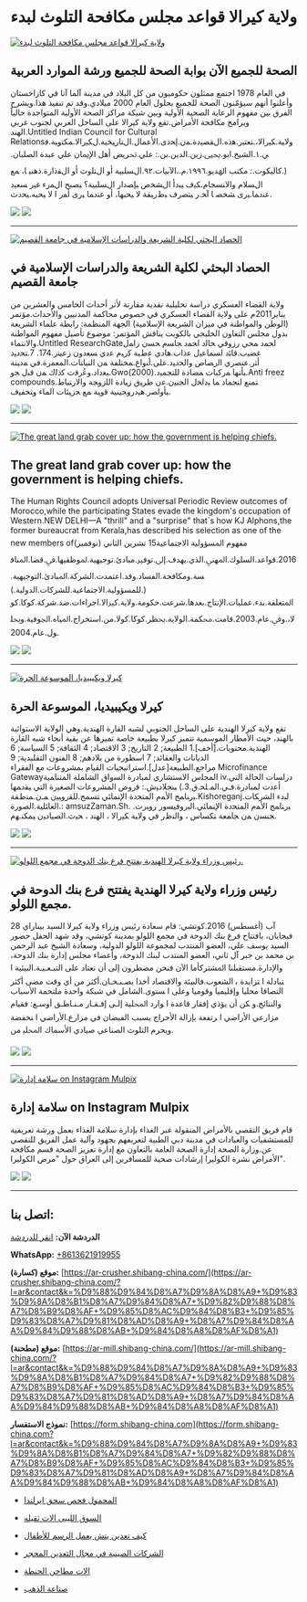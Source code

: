 # ولاية كيرالا قواعد مجلس مكافحة التلوث لبدء

<a href="https://swt.shibang-china.com/?l=ar&img&k=%D9%88%D9%84%D8%A7%D9%8A%D8%A9+%D9%83%D9%8A%D8%B1%D8%A7%D9%84%D8%A7+%D9%82%D9%88%D8%A7%D8%B9%D8%AF+%D9%85%D8%AC%D9%84%D8%B3+%D9%85%D9%83%D8%A7%D9%81%D8%AD%D8%A9+%D8%A7%D9%84%D8%AA%D9%84%D9%88%D8%AB+%D9%84%D8%A8%D8%AF%D8%A1" target="_blank">![ولاية كيرالا قواعد مجلس مكافحة التلوث لبدء](http://static.shibang-china.com/all-800x300/1388.jpg)</a>

## الصحة للجميع الآن بوابة الصحة للجميع ورشة الموارد العربية
في العام 1978 اجتمع ممثلون حكوميون من كل البلاد في مدينة آلما آتا في كازاخستان وأعلنوا أنهم سيؤمّنون الصحة للجميع بحلول العام 2000 ميلادي.وقد تم تنفيذ هذا.ويشرح الفرق بين مفهوم الرعاية الصحية الأولية وبين شبكة مراكز الصحة الأولية المتواجدة حالياً وبرامج مكافحة الأمراض.تقع ولاية كيرالا على الساحل الغربي لجنوب غربي الهند.Untitled Indian Council for Cultural Relationsﻭﻻﻴﺔ.ﻜﻴﺭﺍﻻ،.ﺘﻌﺘﺒﺭ.ﻫﺫﻩ.ﺍﻝﻘﺼﻴﺩﺓ.ﻤﻥ.ﺇﺤﺩﻯ.ﺍﻷﻋﻤﺎل.ﺍﻝﺘﺎﺭﻴﺨﻴﺔ.ﻝﻜﻴﺭﺍﻻ.ﻤﻜﺘﻭﺒﺔ.ﻓﻲ.١.ﺍﻟﺸﻴﺦ.ﺍﺑﻮ.ﳛﲕ.ﺯﻳﻦ.ﺍﻟﺪﻳﻦ.ﺑﻦ.: ﻋﻠﻲ.ﲢﺮﻳﺾ ﺃﻫﻞ ﺍﻹﳝﺎﻥ ﻋﻠﻲ ﻋﺒﺪﺓ ﺍﻟﺼﻠﺒﺎﻥ.(.ﻛﺎﻟﻴﻜﻮﺕ.: ﻣﻜﺘﺐ ﺍﳍﺪﻳﻮ.١٩٩٦.ﻡ.،ﺍﻵﺑﻴﺎﺕ.٩٢.ﺍﻝﺴﻠﺒﻴﺔ ﺃﻭ ﺍﻝﺘﻠﻭﺙ ﺃﻭ ﺍﻝﻘﺫﺍﺭﺓ.ﺫﻫﻨﻴ ﺎ، ﻤﻊ ﺍﻝﺴﻼﻡ ﻭﺍﻻﻨﺴﺠﺎﻡ.ﻜﻴﻑ ﻴﺒﺩﺃ ﺍﻝﺸﺨﺹ ﺒﺈﺼﺩﺍﺭ ﺍﻝﺴﻠﺒﻴﺔ؟ ﻴﺼﺒﺢ ﺍﻝﻤﺭﺀ ﻏﻴﺭ ﺴﻌﻴﺩ ﻋﻨﺩﻤﺎ.ﻴﺭﻯ ﺸﺨﺼ ﺎ ﺁﺨ.ﺭ ﻴﺘﺼﺭﻑ ﺒﻁﺭﻴﻘﺔ ﻻ ﻴﺤﺒﻬﺎ، ﺃﻭ ﻋﻨﺩﻤﺎ ﻴﺭﻯ ﺃﻤﺭ ﺍ ﻻ ﻴﺤﺒﻪ.ﻴﺤﺩﺙ.


<a href="https://whatsapp.shibangsoft.com/WhatsApp.php" target="_blank" title="WhatsApp">![](http://static.shibang-china.com/icon/whatsapp.png)</a> <a href="https://swt.shibang-china.com/?l=ar&icon&k=%D9%88%D9%84%D8%A7%D9%8A%D8%A9+%D9%83%D9%8A%D8%B1%D8%A7%D9%84%D8%A7+%D9%82%D9%88%D8%A7%D8%B9%D8%AF+%D9%85%D8%AC%D9%84%D8%B3+%D9%85%D9%83%D8%A7%D9%81%D8%AD%D8%A9+%D8%A7%D9%84%D8%AA%D9%84%D9%88%D8%AB+%D9%84%D8%A8%D8%AF%D8%A1" target="_blank">![](http://static.shibang-china.com/icon/chat-ar.png)</a>

---

<a href="https://swt.shibang-china.com/?l=ar&img&k=%D9%88%D9%84%D8%A7%D9%8A%D8%A9+%D9%83%D9%8A%D8%B1%D8%A7%D9%84%D8%A7+%D9%82%D9%88%D8%A7%D8%B9%D8%AF+%D9%85%D8%AC%D9%84%D8%B3+%D9%85%D9%83%D8%A7%D9%81%D8%AD%D8%A9+%D8%A7%D9%84%D8%AA%D9%84%D9%88%D8%AB+%D9%84%D8%A8%D8%AF%D8%A1" target="_blank">![الحصاد البحثي لكلية الشريعة والدراسات الإسلامية في جامعة القصيم](http://static.shibang-china.com/all-800x300/77.jpg)</a>

## الحصاد البحثي لكلية الشريعة والدراسات الإسلامية في جامعة القصيم
ولاية القضاء العسكري دراسة تحليلية نقدية مقارنة لأثر أحداث الخامس والعشرين من يناير2011م على ولاية القضاء العسكري في خصوص محاكمة المدنيين والأحداث.مؤتمر (الوطن والمواطنة في ميزان الشريعة الإسلامية) الجهة المنظمة: رابطة علماء الشريعة بدول مجلس التعاون الخليجي بالكويت يناقش المؤتمر: موضوع تأصيل مفهوم المواطنة والانتماء.Untitled ResearchGateاﺤﻤد ﻤﺤﻲ رزوﻗﻲ ﺨﺎﻟد اﺤﻤد ﺠﺎﺴم ﺤﺴن زاﻤﻝ ﻏﻀﻴب.ﻗﺎﺌد اﺴﻤﺎﻋﻴﻝ ﻋذاب.ﻫﺎدي ﻋطﻴﺔ ﻛرﻴم ﻋدي ﺴﻌدون زﻋﻴﺘر.174. 7.ﺘﺤدﻴد أﺜر.ﻋﻨﺼري اﻟرﺼﺎص واﻟﺤدﻴد.ﻋﻠﻰ.أﻨواع.ﻤﺨﺘﻠﻔﺔ ﻤن اﻟﻨﺒﺎﺘﺎت.اﻟﻤﻌﻤرة.ﻓﻲ ﻤدﻴﻨﺔ ﺒﻐداد.وﻋُرﻓت ﻛذﻟك ﻤن ﻗﺒﻝ ﺠو.Gwo(2000).ﺒﺄﻨﻬﺎ ﻤرﻛﺒﺎت ﻤﻀﺎدة ﻟﻠﺘﺠﻤﻴد.Anti freez compounds.ﺘﻤﻨﻊ اﻨﺠﻤﺎد ﻤﺎ ﺒداﺨﻝ اﻟﺠﻨﻴن.ﻋن طرﻴق زﻴﺎدة اﻟﻠزوﺠﺔ واﻻرﺘﺒﺎط ﺒﺄواﺼر.ﻫﻴدروﺠﻴﻨﻴﺔ ﻗوﻴﺔ ﻤﻊ ﺠزﻴﺌﺎت اﻟﻤﺎء وﺘﺨﻔﻴف.


<a href="https://whatsapp.shibangsoft.com/WhatsApp.php" target="_blank" title="WhatsApp">![](http://static.shibang-china.com/icon/whatsapp.png)</a> <a href="https://swt.shibang-china.com/?l=ar&icon&k=%D9%88%D9%84%D8%A7%D9%8A%D8%A9+%D9%83%D9%8A%D8%B1%D8%A7%D9%84%D8%A7+%D9%82%D9%88%D8%A7%D8%B9%D8%AF+%D9%85%D8%AC%D9%84%D8%B3+%D9%85%D9%83%D8%A7%D9%81%D8%AD%D8%A9+%D8%A7%D9%84%D8%AA%D9%84%D9%88%D8%AB+%D9%84%D8%A8%D8%AF%D8%A1" target="_blank">![](http://static.shibang-china.com/icon/chat-ar.png)</a>

---

<a href="https://swt.shibang-china.com/?l=ar&img&k=%D9%88%D9%84%D8%A7%D9%8A%D8%A9+%D9%83%D9%8A%D8%B1%D8%A7%D9%84%D8%A7+%D9%82%D9%88%D8%A7%D8%B9%D8%AF+%D9%85%D8%AC%D9%84%D8%B3+%D9%85%D9%83%D8%A7%D9%81%D8%AD%D8%A9+%D8%A7%D9%84%D8%AA%D9%84%D9%88%D8%AB+%D9%84%D8%A8%D8%AF%D8%A1" target="_blank">![The great land grab cover up: how the government is helping chiefs.](http://static.shibang-china.com/all-800x300/50.jpg)</a>

## The great land grab cover up: how the government is helping chiefs.
The Human Rights Council adopts Universal Periodic Review outcomes of Morocco,while the participating States evade the kingdom&#39;s occupation of Western.NEW DELHI—A &quot;thrill&quot; and a &quot;surprise&quot; that`s how KJ Alphons,the former bureaucrat from Kerala,has described his selection as one of the new members ofﻣﻔﻬﻮم اﳌﺴﺆوﻟﻴﺔ اﻻﺟﺘﻤﺎﻋﻴﺔ15 تشرين الثاني (نوفمبر) 2016.ﻗﻮاﻋﺪ.اﻟﺴﻠﻮك.اﳌﻬﲏ.اﻟﺬي.ﻳﻬﺪف.إﱃ.ﺗﻮﻓﲑ.ﻣﺒﺎدئ.ﺗﻮﺟﻴﻬﻴﺔ.ﳌﻮﻇﻔﻴﻬﺎ.ﰲ.ﻗﻀﺎ.اﳌﻨﺎﻓﺴﺔ.وﻣﻜﺎﻓﺤﺔ.اﻟﻔﺴﺎد.وﻗﺪ.اﻋﺘﻤﺪت.اﻟﺸﺮﻛﺔ.اﳌﺒﺎدئ.اﻟﺘﻮﺟﻴﻬﻴﺔ.(.ﻟﻠﻤﺴﺆوﻟﻴﺔ.اﻻﺟﺘﻤﺎﻋﻴﺔ.ﻟﻠﺸﺮﻛﺎت.اﻟﺪوﻟﻴﺔ.) اﳌﺘﻌﻠﻘﺔ.ﺑﺪء.ﻋﻤﻠﻴﺎت.اﻹﻧﺘﺎج.ﺑﻌﺪﻫﺎ.ﺷﺮﻋﺖ.ﺣﻜﻮﻣﺔ.وﻻﻳﺔ.ﻛﲑاﻻ.اﺟﺮاءات.ﺿﺪ.ﺷﺮﻛﺔ.ﻛﻮﻛﺎ.ﻛﻮﻻ،.وﰲ.ﻋﺎم.2003.ﻗﺎﻣﺖ.ﳏﻜﻤﺔ.اﻟﻮﻻﻳﺔ.ﲝﻈﺮ.ﻛﻮﻛﺎ.ﻛﻮﻻ.ﻣﻦ.اﺳﺘﺨﺮاج.اﳌﻴﺎﻩ.اﳉﻮﻓﻴﺔ.وﲝﻠﻮل.ﻋﺎم.2004.


<a href="https://whatsapp.shibangsoft.com/WhatsApp.php" target="_blank" title="WhatsApp">![](http://static.shibang-china.com/icon/whatsapp.png)</a> <a href="https://swt.shibang-china.com/?l=ar&icon&k=%D9%88%D9%84%D8%A7%D9%8A%D8%A9+%D9%83%D9%8A%D8%B1%D8%A7%D9%84%D8%A7+%D9%82%D9%88%D8%A7%D8%B9%D8%AF+%D9%85%D8%AC%D9%84%D8%B3+%D9%85%D9%83%D8%A7%D9%81%D8%AD%D8%A9+%D8%A7%D9%84%D8%AA%D9%84%D9%88%D8%AB+%D9%84%D8%A8%D8%AF%D8%A1" target="_blank">![](http://static.shibang-china.com/icon/chat-ar.png)</a>

---

<a href="https://swt.shibang-china.com/?l=ar&img&k=%D9%88%D9%84%D8%A7%D9%8A%D8%A9+%D9%83%D9%8A%D8%B1%D8%A7%D9%84%D8%A7+%D9%82%D9%88%D8%A7%D8%B9%D8%AF+%D9%85%D8%AC%D9%84%D8%B3+%D9%85%D9%83%D8%A7%D9%81%D8%AD%D8%A9+%D8%A7%D9%84%D8%AA%D9%84%D9%88%D8%AB+%D9%84%D8%A8%D8%AF%D8%A1" target="_blank">![كيرلا ويكيبيديا، الموسوعة الحرة](http://static.shibang-china.com/all-800x300/1503.jpg)</a>

## كيرلا ويكيبيديا، الموسوعة الحرة
تقع ولاية كيرلا الهندية على الساحل الجنوبي لشبه القارة الهندية.وهي الولاية الاستوائية بالهند، حيث الأمطار الموسمية تتميز كيرلا بطبيعة خاصة تميزها عن بقية أنحاء شبه القارة الهندية.محتويات.[أخف].1 الطبيعة; 2 التاريخ; 3 الاقتصاد; 4 الثقافة; 5 السياسة; 6 الديانات والعقائد; 7 اسطورة من بلادهم; 8 الفنون التقليدية; 9 مراجع.الطبيعة[عدل].استراتيجيات القيام بمشروعات مع الفقراء Microfinance Gatewayﺍﻟﻤﺠﻠﺱ ﺍﻻﺴﺘﺸﺎﺭﻱ ﻟﻤﺒﺎﺩﺭﺓ ﺍﻟﺴﻭﺍﻕ ﺍﻟﺸﺎﻤﻠﺔ ﺍﻟﻤﺘﻨﺎﻤﻴﺔ iv.ﺩﺭﺍﺴﺎﺕ ﺍﻟﺤﺎﻟﺔ ﺍﻟﺘﻲ ﺃﻋﺩﺕ ﻟﻤﺒﺎﺩﺭﺓ.ﻓـﻲ.ﺍﻟﻤ.ﻠﺤ.ﻕ.3.) ﺒﻨﺠﻼﺩﻴﺵ.: ﻗﺭﻭﺽ ﺍﻟﻤﺸﺭﻭﻋﺎﺕ ﺍﻟﺼﻐﻴﺭﺓ ﺍﻟﺘﻲ ﻴﻘﺩﻤﻬﺎ ﺒﺭﻨﺎﻤﺞ ﺍﻷﻤﻡ ﺍﻟﻤﺘﺤﺩﺓ ﺍﻹﻨﻤﺎﺌﻲ ﺘﺴﻤﺢ.ﻟﻠﻘﺭﻭﻴﻴﻥ ﻤـﻥ.ﻤﻨﻁﻘﺔ.Kishoreganj.ﻟﺒﺩﺀ ﺍﻟﺸﺭﻜﺎﺕ ﺍﻟﻌﺎﺌﻠﻴﺔ.ﺍﻟﺼﻭﺭﺓ.: amsuzZaman.Sh. .ﺒﺭﻨﺎﻤﺞ ﺍﻷﻤﻡ ﺍﻟﻤﺘﺤﺩﺓ ﺍﻹﻨﻤﺎﺌﻲ.ﺍﻟﺒﺭﻭﻓﻴﺴﻭﺭ ﺭﻭﺒﺭﺕ ﺠﻨﺴﻥ ﻤﻥ ﺠﺎﻤﻌﺔ ﺘﻜﺴﺎﺱ ، ﻭﺍﻟﻨﻅﺭ ﻓﻲ ﻭﻻﻴﺔ ﻜﻴﺭﺍﻻ ، ﺍﻟﻬﻨﺩ ، ﺤﻴﺙ.ﺍﻟﺼﻴﺎﺩﻴﻥ ﻴﻤﻜﻨ.ﻬﻡ.


<a href="https://whatsapp.shibangsoft.com/WhatsApp.php" target="_blank" title="WhatsApp">![](http://static.shibang-china.com/icon/whatsapp.png)</a> <a href="https://swt.shibang-china.com/?l=ar&icon&k=%D9%88%D9%84%D8%A7%D9%8A%D8%A9+%D9%83%D9%8A%D8%B1%D8%A7%D9%84%D8%A7+%D9%82%D9%88%D8%A7%D8%B9%D8%AF+%D9%85%D8%AC%D9%84%D8%B3+%D9%85%D9%83%D8%A7%D9%81%D8%AD%D8%A9+%D8%A7%D9%84%D8%AA%D9%84%D9%88%D8%AB+%D9%84%D8%A8%D8%AF%D8%A1" target="_blank">![](http://static.shibang-china.com/icon/chat-ar.png)</a>

---

<a href="https://swt.shibang-china.com/?l=ar&img&k=%D9%88%D9%84%D8%A7%D9%8A%D8%A9+%D9%83%D9%8A%D8%B1%D8%A7%D9%84%D8%A7+%D9%82%D9%88%D8%A7%D8%B9%D8%AF+%D9%85%D8%AC%D9%84%D8%B3+%D9%85%D9%83%D8%A7%D9%81%D8%AD%D8%A9+%D8%A7%D9%84%D8%AA%D9%84%D9%88%D8%AB+%D9%84%D8%A8%D8%AF%D8%A1" target="_blank">![رئيس وزراء ولاية كيرلا الهندية يفتتح فرع بنك الدوحة في مجمع اللولو.](http://static.shibang-china.com/all-800x300/642.jpg)</a>

## رئيس وزراء ولاية كيرلا الهندية يفتتح فرع بنك الدوحة في مجمع اللولو.
28 آب (أغسطس) 2016.كوتشي: قام سعادة رئيس وزراء ولاية كيرلا السيد بيناراي فيجايان، بافتتاح فرع بنك الدوحة في مجمع اللولو بمدينة كوتشي، وقد شهد الحفل حضور السيد يوسف علي، العضو المنتدب لمجموعة اللولو الدولية، وسعادة الشيخ عبد الرحمن بن محمد بن جبر آل ثاني، العضو المنتدب لبنك الدوحة، وأعضاء مجلس إدارة بنك الدوحة، والإدارة.ﻣﺴﺘﻘﺒﻠﻨﺎ اﳌﺸﺘﺮكأﻣﺎ اﻵن ﻓﻨﺤﻦ ﻣﻀﻄﺮون إﻟﻰ أن ﻧﻌﺘﺎد ﻋﻠﻰ اﻟﺘﺒـﻌـﻴـﺔ.اﻟﺒﻴﺌﻴﺔ ا ﺘﺒﺎدﻟﺔ ا ﺘﺰاﻳﺪة ﺑ اﻟﺸﻌﻮب.ﻓﺎﻟﺒﻴﺌﺔ واﻻﻗﺘﺼﺎد أﺧﺬا ﻳﺼـﺒـﺤـﺎن.أﻛﺜﺮ ﻣﻦ أي وﻗﺖ ﻣﻀﻰ أﻛﺜﺮ اﻟﺘﺼﺎﻗﺎ ﻣﺤﻠﻴﺎ وإﻗﻠﻴﻤﻴﺎ وﻗﻮﻣﻴﺎ وﻋﻠﻰ ا ﺴﺘﻮى.اﻟﺸﺎﻣﻞ ﻓﻲ ﺷﺒﻜﺔ واﺣﺪة ﻣﻠﺘﺤﻤﺔ اﻷﺳﺒﺎب واﻟﻨﺘﺎﺋﺞ.و ﻜﻦ أن ﻳﺆذي إﻓﻘﺎر ﻗﺎﻋﺪة ا ﻮارد اﶈﻠﻴﺔ إﻟـﻰ إﻓـﻘـﺎر ﻣـﻨـﺎﻃـﻖ أوﺳـﻊ: ﻓﻘﻴﺎم ﻣﺰارﻋﻲ اﻷراﺿﻲ ا ﺮﺗﻔﻌﺔ ﺑﺈزاﻟﺔ اﻷﺣﺮاج ﻳﺴﺒﺐ اﻟﻔﻴﻀﺎن ﻓﻲ ﻣﺰارع.اﻷراﺿﻲ ا ﻨﺨﻔﻀﺔ وﻳﺤﺮم اﻟﺘﻠﻮث اﻟﺼﻨﺎﻋﻲ ﺻﻴﺎدي اﻷﺳﻤﺎك اﶈﻠﻴ ﻣﻦ.


<a href="https://whatsapp.shibangsoft.com/WhatsApp.php" target="_blank" title="WhatsApp">![](http://static.shibang-china.com/icon/whatsapp.png)</a> <a href="https://swt.shibang-china.com/?l=ar&icon&k=%D9%88%D9%84%D8%A7%D9%8A%D8%A9+%D9%83%D9%8A%D8%B1%D8%A7%D9%84%D8%A7+%D9%82%D9%88%D8%A7%D8%B9%D8%AF+%D9%85%D8%AC%D9%84%D8%B3+%D9%85%D9%83%D8%A7%D9%81%D8%AD%D8%A9+%D8%A7%D9%84%D8%AA%D9%84%D9%88%D8%AB+%D9%84%D8%A8%D8%AF%D8%A1" target="_blank">![](http://static.shibang-china.com/icon/chat-ar.png)</a>

---

<a href="https://swt.shibang-china.com/?l=ar&img&k=%D9%88%D9%84%D8%A7%D9%8A%D8%A9+%D9%83%D9%8A%D8%B1%D8%A7%D9%84%D8%A7+%D9%82%D9%88%D8%A7%D8%B9%D8%AF+%D9%85%D8%AC%D9%84%D8%B3+%D9%85%D9%83%D8%A7%D9%81%D8%AD%D8%A9+%D8%A7%D9%84%D8%AA%D9%84%D9%88%D8%AB+%D9%84%D8%A8%D8%AF%D8%A1" target="_blank">![سلامة إدارة on Instagram Mulpix](http://static.shibang-china.com/all-800x300/689.jpg)</a>

## سلامة إدارة on Instagram Mulpix
قام فريق التقصي بالأمراض المنقولة عبر الغذاء بإدارة سلامة الغذاء بعمل ورشة تعريفية للمستشفيات والعيادات في مدينة دبي الطبية لتعريفهم بجهود وآلية عمل الفريق للتقصي عن.وزارة الصحة إدارة الصحة العامة بالتعاون مع إدارة تعزيز الصحة قسم مكافحة الأمراض نشرة الكوليرا إرشادات صحية للمسافرين إلى العراق حول &quot;مرض الكوليرا&quot;.

<a href="https://whatsapp.shibangsoft.com/WhatsApp.php" target="_blank" title="WhatsApp">![](http://static.shibang-china.com/icon/whatsapp.png)</a> <a href="https://swt.shibang-china.com/?l=ar&icon&k=%D9%88%D9%84%D8%A7%D9%8A%D8%A9+%D9%83%D9%8A%D8%B1%D8%A7%D9%84%D8%A7+%D9%82%D9%88%D8%A7%D8%B9%D8%AF+%D9%85%D8%AC%D9%84%D8%B3+%D9%85%D9%83%D8%A7%D9%81%D8%AD%D8%A9+%D8%A7%D9%84%D8%AA%D9%84%D9%88%D8%AB+%D9%84%D8%A8%D8%AF%D8%A1" target="_blank">![](http://static.shibang-china.com/icon/chat-ar.png)</a>

---
## اتصل بنا:

**الدردشة الآن:** [انقر للدردشة](https://swt.shibang-china.com?l=ar&contact&k=%D9%88%D9%84%D8%A7%D9%8A%D8%A9+%D9%83%D9%8A%D8%B1%D8%A7%D9%84%D8%A7+%D9%82%D9%88%D8%A7%D8%B9%D8%AF+%D9%85%D8%AC%D9%84%D8%B3+%D9%85%D9%83%D8%A7%D9%81%D8%AD%D8%A9+%D8%A7%D9%84%D8%AA%D9%84%D9%88%D8%AB+%D9%84%D8%A8%D8%AF%D8%A1)

**WhatsApp:**  [+8613621919955](https://whatsapp.shibangsoft.com/WhatsApp.php)

**موقع (كسارة):** [https://ar-crusher.shibang-china.com/](https://ar-crusher.shibang-china.com/?l=ar&contact&k=%D9%88%D9%84%D8%A7%D9%8A%D8%A9+%D9%83%D9%8A%D8%B1%D8%A7%D9%84%D8%A7+%D9%82%D9%88%D8%A7%D8%B9%D8%AF+%D9%85%D8%AC%D9%84%D8%B3+%D9%85%D9%83%D8%A7%D9%81%D8%AD%D8%A9+%D8%A7%D9%84%D8%AA%D9%84%D9%88%D8%AB+%D9%84%D8%A8%D8%AF%D8%A1)

**موقع (مطحنة):** [https://ar-mill.shibang-china.com/](https://ar-mill.shibang-china.com/?l=ar&contact&k=%D9%88%D9%84%D8%A7%D9%8A%D8%A9+%D9%83%D9%8A%D8%B1%D8%A7%D9%84%D8%A7+%D9%82%D9%88%D8%A7%D8%B9%D8%AF+%D9%85%D8%AC%D9%84%D8%B3+%D9%85%D9%83%D8%A7%D9%81%D8%AD%D8%A9+%D8%A7%D9%84%D8%AA%D9%84%D9%88%D8%AB+%D9%84%D8%A8%D8%AF%D8%A1)

**نموذج الاستفسار:** [https://form.shibang-china.com](https://form.shibang-china.com?l=ar&contact&k=%D9%88%D9%84%D8%A7%D9%8A%D8%A9+%D9%83%D9%8A%D8%B1%D8%A7%D9%84%D8%A7+%D9%82%D9%88%D8%A7%D8%B9%D8%AF+%D9%85%D8%AC%D9%84%D8%B3+%D9%85%D9%83%D8%A7%D9%81%D8%AD%D8%A9+%D8%A7%D9%84%D8%AA%D9%84%D9%88%D8%AB+%D9%84%D8%A8%D8%AF%D8%A1)

* [المحمول فحص سحق ايرلندا](../23/%D8%A7%D9%84%D9%85%D8%AD%D9%85%D9%88%D9%84%20%D9%81%D8%AD%D8%B5%20%D8%B3%D8%AD%D9%82%20%D8%A7%D9%8A%D8%B1%D9%84%D9%86%D8%AF%D8%A7.md)

* [السوق الليبى الات ثقيله](../21/%D8%A7%D9%84%D8%B3%D9%88%D9%82%20%D8%A7%D9%84%D9%84%D9%8A%D8%A8%D9%89%20%D8%A7%D9%84%D8%A7%D8%AA%20%D8%AB%D9%82%D9%8A%D9%84%D9%87.md)

* [كيف تعدين يتش يعمل الرسم للأطفال](../22/%D9%83%D9%8A%D9%81%20%D8%AA%D8%B9%D8%AF%D9%8A%D9%86%20%D9%8A%D8%AA%D8%B4%20%D9%8A%D8%B9%D9%85%D9%84%20%D8%A7%D9%84%D8%B1%D8%B3%D9%85%20%D9%84%D9%84%D8%A3%D8%B7%D9%81%D8%A7%D9%84.md)

* [الشركات الصينية في مجال التعدين المحجر](../23/%D8%A7%D9%84%D8%B4%D8%B1%D9%83%D8%A7%D8%AA%20%D8%A7%D9%84%D8%B5%D9%8A%D9%86%D9%8A%D8%A9%20%D9%81%D9%8A%20%D9%85%D8%AC%D8%A7%D9%84%20%D8%A7%D9%84%D8%AA%D8%B9%D8%AF%D9%8A%D9%86%20%D8%A7%D9%84%D9%85%D8%AD%D8%AC%D8%B1.md)

* [الات مطاحن الحنطة](../22/%D8%A7%D9%84%D8%A7%D8%AA%20%D9%85%D8%B7%D8%A7%D8%AD%D9%86%20%D8%A7%D9%84%D8%AD%D9%86%D8%B7%D8%A9.md)

* [صتاعة الذهب](../22/%D8%B5%D8%AA%D8%A7%D8%B9%D8%A9%20%D8%A7%D9%84%D8%B0%D9%87%D8%A8.md)